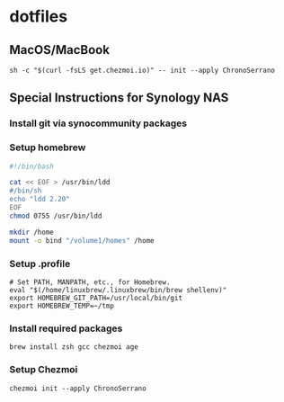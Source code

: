 # dotfiles

## MacOS/MacBook
`sh -c "$(curl -fsLS get.chezmoi.io)" -- init --apply ChronoSerrano`

## Special Instructions for Synology NAS
### Install git via synocommunity packages
### Setup homebrew
```bash
#!/bin/bash

cat << EOF > /usr/bin/ldd
#/bin/sh
echo "ldd 2.20"
EOF
chmod 0755 /usr/bin/ldd

mkdir /home
mount -o bind "/volume1/homes" /home
```

### Setup .profile
```
# Set PATH, MANPATH, etc., for Homebrew.
eval "$(/home/linuxbrew/.linuxbrew/bin/brew shellenv)"
export HOMEBREW_GIT_PATH=/usr/local/bin/git
export HOMEBREW_TEMP=~/tmp
```

### Install required packages
`brew install zsh gcc chezmoi age`

### Setup Chezmoi
`chezmoi init --apply ChronoSerrano`
